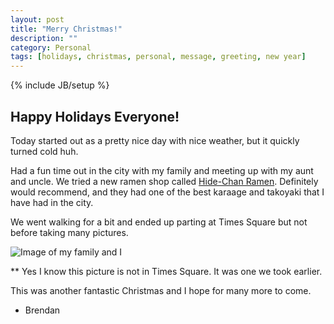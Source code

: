 ```yaml
---
layout: post
title: "Merry Christmas!"
description: ""
category: Personal
tags: [holidays, christmas, personal, message, greeting, new year]
---
```

{% include JB/setup %}

## Happy Holidays Everyone!
Today started out as a pretty nice day with nice weather, but it quickly turned cold huh.

Had a fun time out in the city with my family and meeting up with my aunt and uncle. We tried a new ramen shop called [Hide-Chan Ramen](http://www.hidechanramen.com). Definitely would recommend, and they had one of the best karaage and takoyaki that I have had in the city.

We went walking for a bit and ended up parting at Times Square but not before taking many pictures.

![Image of my family and I](http://i.imgur.com/9cMBWFX.jpg)

** Yes I know this picture is not in Times Square. It was one we took earlier.

This was another fantastic Christmas and I hope for many more to come.

- Brendan
